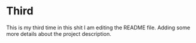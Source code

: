 # Third
This is my third time in this shit
I am editing the README file. Adding some more details about the project description.
